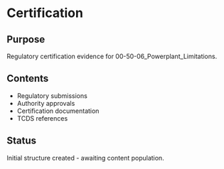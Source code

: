 # Certification

## Purpose
Regulatory certification evidence for 00-50-06_Powerplant_Limitations.

## Contents
- Regulatory submissions
- Authority approvals
- Certification documentation
- TCDS references

## Status
Initial structure created - awaiting content population.
